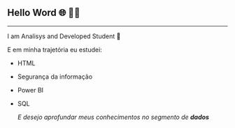 ## Hello Word 🌐 👍🏻 
---

I am Analisys and Developed Student 👶


E em minha trajetória eu estudei:
* HTML
* Segurança da informação
* Power BI
* SQL


  *E desejo aprofundar meus conhecimentos no segmento de **dados***




<!---
lecopa/lecopa is a ✨ special ✨ repository because its `README.md` (this file) appears on your GitHub profile.
You can click the Preview link to take a look at your changes.
--->
